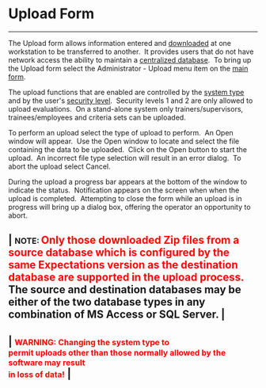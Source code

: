 # Upload Form 
-----

The Upload form allows information entered and [downloaded](<7mr4.md>) at one workstation to be 
transferred to another.&nbsp; It provides users that do not have network access 
the ability to maintain a [centralized database](<7mnk.md>).&nbsp; 
To bring up the Upload form select the Administrator - Upload menu item on the
[main form](<7jjr.md>).

The 
upload functions that are enabled are controlled by the [system type](<7mls.md>) and by the user's [security level](<7je8.md>).&nbsp; 
Security levels 1 and 2 are only allowed to upload evaluations.&nbsp; On a stand-alone 
system only trainers/supervisors, trainees/employees and criteria sets can be 
uploaded.

To perform an upload select the type of upload to perform.&nbsp; An Open 
window will appear.&nbsp; Use the Open window to locate and select the file containing the data to 
  be uploaded.&nbsp; Click on the Open button to start the upload.&nbsp; An 
incorrect file type selection will result in an error dialog.&nbsp; To abort the 
upload select Cancel.

During the upload a progress bar appears at the bottom of the window to indicate the status.&nbsp; Notification appears on the screen when when the upload is completed.&nbsp; Attempting to close the form while an upload is in progress will bring up 
  a dialog box, offering the operator an opportunity to abort.

| <font size="3"><b>NOTE</b>: </font><font color="#FF0000">Only those downloaded Zip files from a source database which is configured by the same Expectations version as the destination database are supported in the upload process.</font>&nbsp; The source and destination databases may be either of the two database types in any combination of MS Access or SQL Server. |
-----

| <font size="3" color="#FF0000"><b>WARNING: </b>Changing the system type to <br>    permit uploads other than those normally allowed by the software may result <br>    in loss of data!</font> |
-----